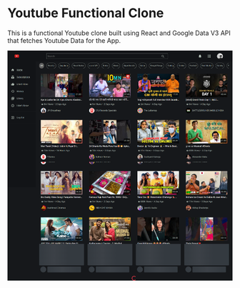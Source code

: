 # Youtube Functional Clone

This is a functional Youtube clone built using React and Google Data V3 API that fetches Youtube Data for the App.

![screenshot](Youtube.png)
